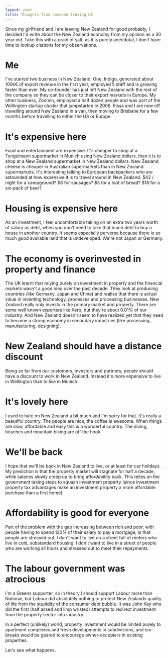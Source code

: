 ```yaml
---
layout: post
title: Thoughts from someone leaving NZ
---
```


Since my girlfriend and I are leaving New Zealand for good probably, I decided I'd write about the New Zealand economy from my opinion as a 30 year old. Take this with a grain of salt, as it is purely anecdotal, I don't have time to lookup citations for my observations.

# Me

I've started two business in New Zealand. One, Indigo, generated about 100k€ of export revenue in the first year, employed 5 staff and is growing faster than ever. My co-founder has just left New Zealand with the rest of the company so they can be closer to their export markets in Europe. My other business, Zoomin, employed a half dozen people and was part of the Wellington startup cluster that jumpstarted in 2006. Rissa and I are now off travelling around New Zealand in a van, then moving to Brisbane for a few months before travelling to either the US or Europe.

# It's expensive here

Food and entertainment are expensive. It's cheaper to shop at a Tengelmann supermarket in Munich using New Zealand dollars, than it is to shop at a New Zealand supermarket in New Zealand dollars. New Zealand cheese is cheaper in Australian supermarkets than in New Zealand supermarkets. It's interesting talking to European backpackers who are astounded at how expensive it is to travel around in New Zealand. $42 / night for a campground? $8 for sausages? $5 for a loaf of bread? $18 for a six-pack of beer?

# Housing is expensive here

As an investment, I feel uncomfortable taking on an extra two years worth of salary as debt, when you don't need to take that much debt to buy a house in another country. It seems especially perverse because there is so much good available land that is undeveloped. We're not Japan or Germany.

# The economy is overinvested in property and finance

The UK learnt that relying purely on investment in property and the financial markets wasn't a good idea over the past decade. They look at producing countries (like Germany, Japan and China) and realise that there is actual value in inventing technology, processes and processing businesses. New Zealand really only invests in the primary market and property. There are some well known exporters like Xero, but they're about 0.01% of our industry. And New Zealand doesn't seem to have realized yet that they need to become a strong economy in secondary industries (like processing, manufacturing, designing).

# New Zealand should have a distance discount

Being so far from our customers, investors and partners, people should have a discount to work in New Zealand. Instead it's more expensive to live in Wellington than to live in Munich.

# It's lovely here

I used to hate on New Zealand a bit much and I'm sorry for that. It's really a beautiful country. The people are nice, the coffee is awesome. When things are slow, affordable and easy this is a wonderful country. The diving, beaches and mountain biking are off the hook.

# We'll be back

I hope that we'll be back in New Zealand to live, or at least for our holidays. My prediction is that the property market will stagnate for half a decade, while salaries slowly creep up to bring affordability back. This relies on the government taking steps to squash investment property (since investment property tax advantages make an investment property a more affordable purchase than a first home).

# Affordability is good for everyone

Part of the problem with the gap increasing between rich and poor, with people having to spend 120% of their salary to pay a mortgage, is that people are stressed out. I don't want to live on a street full of renters who live in cold, substandard housing. I don't want to live in a street of people who are working all hours and stressed out to meet their repayments.

# The labour government was atrocious

I'm a Greens supporter, so in theory I should support Labour more than National, but Labour did absolutely nothing to protect New Zealands quality of life from the stupidity of the consumer debt bubble. It was John Key who did the first (half assed and limp wristed) attempts to redirect investment from the property sector into industry.

In a perfect (unlikely) world, property investment would be limited purely to apartment complexes and fresh developments in subdivisions, and tax-breaks would be geared to encourage owner-occupiers in existing properties.

Let's see what happens.